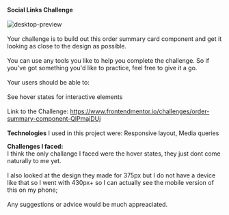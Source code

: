 <b>Social Links Challenge</b>
<br>
<br>
![desktop-preview](https://github.com/Danielfww/Social-Links/assets/158219974/36152dc5-18ea-4f59-95cc-e7d1e9e59814)
<br>
<br>
Your challenge is to build out this order summary card component and get it looking as close to the design as possible.
<br>
<br>
You can use any tools you like to help you complete the challenge. So if you've got something you'd like to practice, feel free to give it a go.
<br>
<br>
Your users should be able to:
<br>
<br>
See hover states for interactive elements
<br>
<br>
Link to the Challenge: https://www.frontendmentor.io/challenges/order-summary-component-QlPmajDUj
<br>
<br>
<b>Technologies</b> I used in this project were: Responsive layout, Media queries

<b>Challenges I faced:</b>
<br>
I think the only challange I faced were the hover states, they just dont come naturally to me yet.
<br>
<br>
I also looked at the design they made for 375px but I do not have a device like that so I went with 430px+ so I can actually see the mobile version of this on my phone;
<br>
<br>
Any suggestions or advice would be much appreaciated.

